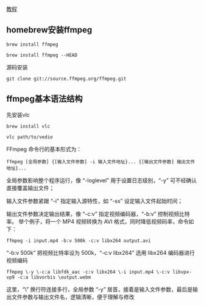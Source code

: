 [教程](https://zhuanlan.zhihu.com/p/15849180981)
## homebrew安装ffmpeg
```
brew install ffmpeg

brew install ffmpeg --HEAD
```
源码安装
```
git clone git://source.ffmpeg.org/ffmpeg.git
```
## ffmpeg基本语法结构
先安装vlc
```
brew install vlc
```
```
vlc path/to/vedio
```
FFmpeg 命令行的基本形式为：
```
ffmpeg [全局参数] {[输入文件参数] -i 输入文件地址}... {[输出文件参数] 输出文件地址}...
```
全局参数影响整个程序运行，像 “-loglevel” 用于设置日志级别，“-y” 可不经确认直接覆盖输出文件；

输入文件参数紧跟 “-i” 指定输入源特性，如 “-ss” 设定输入文件起始时间；

输出文件参数决定输出结果，像 “-c:v” 指定视频编码器，“-b:v” 控制视频比特率。
举个例子，将一个 MP4 视频转换为 AVI 格式，同时降低视频码率，命令如下：
```
ffmpeg -i input.mp4 -b:v 500k -c:v libx264 output.avi
```
“-b:v 500k” 把视频比特率设为 500k，“-c:v libx264” 选用 libx264 编码器进行视频编码
```
ffmpeg \-y \-c:a libfdk_aac -c:v libx264 \-i input.mp4 \-c:v libvpx-vp9 -c:a libvorbis \output.webm
```
这里，“\” 换行符连接多行，全局参数 “-y” 居首，接着是输入文件参数，最后是输出文件参数与输出文件名，逻辑清晰，便于理解与修改
